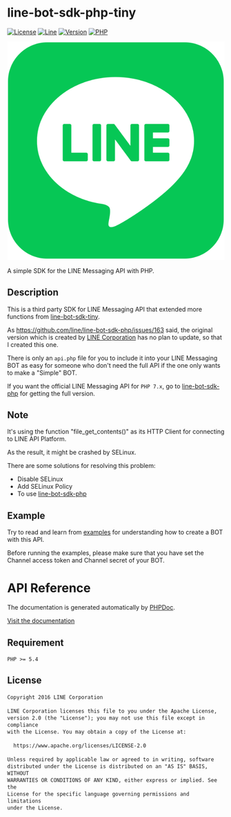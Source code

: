 # line-bot-sdk-php-tiny

[![License](https://img.shields.io/badge/license-Apache--2.0-FF3333.svg)](LICENSE)
[![Line](https://img.shields.io/badge/lineapi-v2-00DD77.svg)](https://developers.line.me)
[![Version](https://img.shields.io/badge/version-2.4.1-00BBFF.svg)](https://git.io/Jfvrg)
[![PHP](https://img.shields.io/badge/php->=5.4-B94FFF.svg)](https://php.net)

[![LINE](LINE.svg)](https://line.me)

A simple SDK  for the LINE Messaging API with PHP.

## Description

This is a third party SDK for LINE Messaging API that extended more functions from [line-bot-sdk-tiny](https://git.io/JUUXz).

As <https://github.com/line/line-bot-sdk-php/issues/163> said, the original version which is created by [LINE Corporation](https://linecorp.com) has no plan to update, so that I created this one.

There is only an `api.php` file for you to include it into your LINE Messaging BOT as easy for someone who don't need the full API if the one only wants to make a "Simple" BOT.

If you want the official LINE Messaging API for `PHP 7.x`, go to [line-bot-sdk-php](https://github.com/line/line-bot-sdk-php) for getting the full version.

## Note

It's using the function "file_get_contents()" as its HTTP Client for connecting to LINE API Platform.

As the result, it might be crashed by SELinux.

There are some solutions for resolving this problem:

+ Disable SELinux
+ Add SELinux Policy
+ To use [line-bot-sdk-php](https://github.com/line/line-bot-sdk-php)

## Example

Try to read and learn from [examples](./examples) for understanding how to create a BOT with this API.

Before running the examples, please make sure that you have set the Channel access token and Channel secret of your BOT.

# API Reference

The documentation is generated automatically by [PHPDoc](https://phpdoc.org).

[Visit the documentation](https://randychen.tk/line-bot-sdk-php-tiny/)

## Requirement

    PHP >= 5.4

## License

    Copyright 2016 LINE Corporation

    LINE Corporation licenses this file to you under the Apache License,
    version 2.0 (the "License"); you may not use this file except in compliance
    with the License. You may obtain a copy of the License at:

      https://www.apache.org/licenses/LICENSE-2.0

    Unless required by applicable law or agreed to in writing, software
    distributed under the License is distributed on an "AS IS" BASIS, WITHOUT
    WARRANTIES OR CONDITIONS OF ANY KIND, either express or implied. See the
    License for the specific language governing permissions and limitations
    under the License.
